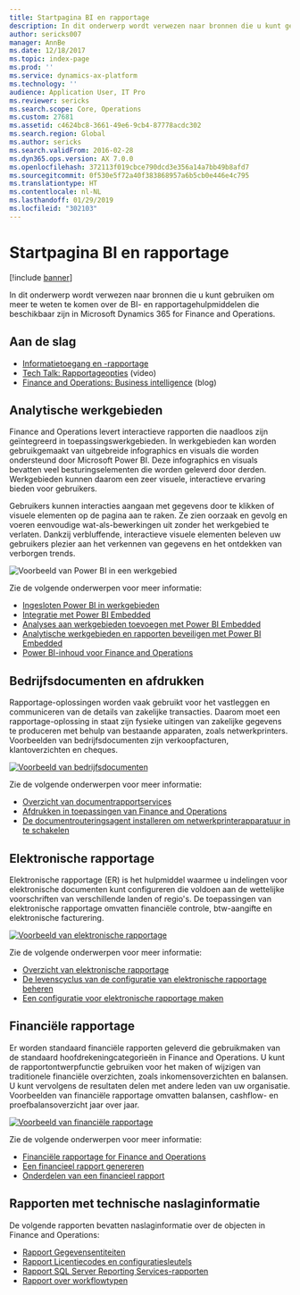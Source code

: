 ```yaml
---
title: Startpagina BI en rapportage
description: In dit onderwerp wordt verwezen naar bronnen die u kunt gebruiken om meer te weten te komen over de BI- en rapportagehulpmiddelen die beschikbaar zijn in Microsoft Dynamics 365 for Finance and Operations.
author: sericks007
manager: AnnBe
ms.date: 12/18/2017
ms.topic: index-page
ms.prod: ''
ms.service: dynamics-ax-platform
ms.technology: ''
audience: Application User, IT Pro
ms.reviewer: sericks
ms.search.scope: Core, Operations
ms.custom: 27681
ms.assetid: c4624bc8-3661-49e6-9cb4-87778acdc302
ms.search.region: Global
ms.author: sericks
ms.search.validFrom: 2016-02-28
ms.dyn365.ops.version: AX 7.0.0
ms.openlocfilehash: 372113f019cbce790dcd3e356a14a7bb49b8afd7
ms.sourcegitcommit: 0f530e5f72a40f383868957a6b5cb0e446e4c795
ms.translationtype: HT
ms.contentlocale: nl-NL
ms.lasthandoff: 01/29/2019
ms.locfileid: "302103"
---
```

# <a name="business-intelligence-bi-and-reporting-home-page"></a>Startpagina BI en rapportage

[!include [banner](../includes/banner.md)]

In dit onderwerp wordt verwezen naar bronnen die u kunt gebruiken om meer te weten te komen over de BI- en rapportagehulpmiddelen die beschikbaar zijn in Microsoft Dynamics 365 for Finance and Operations.

## <a name="get-started"></a>Aan de slag
- [Informatietoegang en -rapportage](information-access-reporting.md)
- [Tech Talk: Rapportageopties](https://www.youtube.com/watch?v=NzZONjKs5xA) (video)
- [Finance and Operations: Business intelligence](https://blogs.msdn.microsoft.com/dynamicsaxbi/) (blog)

## <a name="analytical-workspaces"></a>Analytische werkgebieden
Finance and Operations levert interactieve rapporten die naadloos zijn geïntegreerd in toepassingswerkgebieden. In werkgebieden kan worden gebruikgemaakt van uitgebreide infographics en visuals die worden ondersteund door Microsoft Power BI. Deze infographics en visuals bevatten veel besturingselementen die worden geleverd door derden. Werkgebieden kunnen daarom een zeer visuele, interactieve ervaring bieden voor gebruikers.

Gebruikers kunnen interacties aangaan met gegevens door te klikken of visuele elementen op de pagina aan te raken. Ze zien oorzaak en gevolg en voeren eenvoudige wat-als-bewerkingen uit zonder het werkgebied te verlaten. Dankzij verbluffende, interactieve visuele elementen beleven uw gebruikers plezier aan het verkennen van gegevens en het ontdekken van verborgen trends.

![Voorbeeld van Power BI in een werkgebied](./media/Power-BI-in-D365-Workspace.png)

Zie de volgende onderwerpen voor meer informatie:

- [Ingesloten Power BI in werkgebieden](embed-power-bi-workspaces.md)
- [Integratie met Power BI Embedded](power-bi-embedded-integration.md)
- [Analyses aan werkgebieden toevoegen met Power BI Embedded](add-analytics-tab-workspaces.md)
- [Analytische werkgebieden en rapporten beveiligen met Power BI Embedded](secure-analytical-workspaces.md)
- [Power BI-inhoud voor Finance and Operations](power-bi-home-page.md)

## <a name="business-documents-and-printing"></a>Bedrijfsdocumenten en afdrukken
Rapportage-oplossingen worden vaak gebruikt voor het vastleggen en communiceren van de details van zakelijke transacties. Daarom moet een rapportage-oplossing in staat zijn fysieke uitingen van zakelijke gegevens te produceren met behulp van bestaande apparaten, zoals netwerkprinters. Voorbeelden van bedrijfsdocumenten zijn verkoopfacturen, klantoverzichten en cheques.

[![Voorbeeld van bedrijfsdocumenten](./media/image-of-business-documents-1024x632.png)](./media/image-of-business-documents.png)

Zie de volgende onderwerpen voor meer informatie:

- [Overzicht van documentrapportservices](document-reporting-services.md)
- [Afdrukken in toepassingen van Finance and Operations](print-documents.md)
- [De documentrouteringsagent installeren om netwerkprinterapparatuur in te schakelen](install-document-routing-agent.md)

## <a name="electronic-reporting"></a>Elektronische rapportage
Elektronische rapportage (ER) is het hulpmiddel waarmee u indelingen voor elektronische documenten kunt configureren die voldoen aan de wettelijke voorschriften van verschillende landen of regio's. De toepassingen van elektronische rapportage omvatten financiële controle, btw-aangifte en elektronische facturering.

[![Voorbeeld van elektronische rapportage](./media/electronic-reporting-example.png)](./media/electronic-reporting-example.png)

Zie de volgende onderwerpen voor meer informatie:

- [Overzicht van elektronische rapportage](general-electronic-reporting.md)
- [De levenscyclus van de configuratie van elektronische rapportage beheren](general-electronic-reporting-manage-configuration-lifecycle.md)
- [Een configuratie voor elektronische rapportage maken](electronic-reporting-configuration.md)

## <a name="financial-reporting"></a>Financiële rapportage
Er worden standaard financiële rapporten geleverd die gebruikmaken van de standaard hoofdrekeningcategorieën in Finance and Operations. U kunt de rapportontwerpfunctie gebruiken voor het maken of wijzigen van traditionele financiële overzichten, zoals inkomensoverzichten en balansen. U kunt vervolgens de resultaten delen met andere leden van uw organisatie. Voorbeelden van financiële rapportage omvatten balansen, cashflow- en proefbalansoverzicht jaar over jaar.

[![Voorbeeld van financiële rapportage](./media/financial-reporting-example.png)](./media/financial-reporting-example.png)

Zie de volgende onderwerpen voor meer informatie:

- [Financiële rapportage for Finance and Operations](financial-reporting-intro.md)
- [Een financieel rapport genereren](generate-financial-report.md)
- [Onderdelen van een financieel rapport](financial-report-components.md)

## <a name="technical-reference-reports"></a>Rapporten met technische naslaginformatie
De volgende rapporten bevatten naslaginformatie over de objecten in Finance and Operations:

- [Rapport Gegevensentiteiten](../data-entities/data-entities-report.md)
- [Rapport Licentiecodes en configuratiesleutels](../sysadmin/license-codes-configuration-keys-report.md)
- [Rapport SQL Server Reporting Services-rapporten](SSRS-report.md)
- [Rapport over workflowtypen](../../fin-and-ops/organization-administration/workflow-types-report.md)
